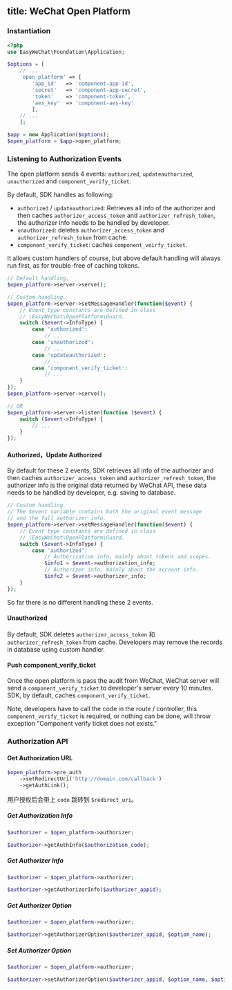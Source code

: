 title: WeChat Open Platform
---

### Instantiation

```php
<?php
use EasyWeChat\Foundation\Application;

$options = [
    // ...
    'open_platform' => [
        'app_id'   => 'component-app-id',
        'secret'   => 'component-app-secret',
        'token'    => 'component-token',
        'aes_key'  => 'component-aes-key'
        ],
    // ...
    ];

$app = new Application($options);
$open_platform = $app->open_platform;
```

### Listening to Authorization Events

The open platform sends 4 events: `authorized`, `updateauthorized`, `unauthorized` and `component_verify_ticket`.

By default, SDK handles as following:

- `authorized` / `updateauthorized`: Retrieves all info of the authorizer and then caches  `authorizer_access_token` and `authorizer_refresh_token`, the authorizer info needs to be handled by developer.
- `unauthorized`: deletes `authorizer_access_token` and `authorizer_refresh_token` from cache.
- `component_verify_ticket`: caches `component_veirfy_ticket`.

It allows custom handlers of course, but above default handling will always run first, as for trouble-free of caching tokens.

```php
// Default handling.
$open_platform->server->serve();

// Custom handling.
$open_platform->server->setMessageHandler(function($event) {
    // Event type constants are defined in class 
    // \EasyWeChat\OpenPlatform\Guard.
    switch ($event->InfoType) {
        case 'authorized':
            // ...
        case 'unauthorized':
            // ...
        case 'updateauthorized':
            // ...
        case 'component_verify_ticket':
            // ...
    }
});
$open_platform->server->serve();

// OR
$open_platform->server->listen(function ($event) {
    switch ($event->InfoType) {
        // ...
    }
});
```

#### Authorized，Update Authorized

By default for these 2 events, SDK retrieves all info of the authorizer and then caches  `authorizer_access_token` and `authorizer_refresh_token`, the authorizer info is the original data returned by WeChat API, these data needs to be handled by developer, e.g. saving to database.

```php
// Custom handling.
// The $event variable contains both the original event message 
// and the full authorizer info.
$open_platform->server->setMessageHandler(function($event) {
    // Event type constants are defined in class 
    // \EasyWeChat\OpenPlatform\Guard.
    switch ($event->InfoType) {
        case 'authorized':
            // Authorization info, mainly about tokens and scopes.
            $info1 = $event->authorization_info;
            // Authorizer info, mainly about the account info.
            $info2 = $event->authorizer_info;
    }
});
```

So far there is no different handling these 2 events.

#### Unauthorized

By default, SDK deletes `authorizer_access_token` 和 `authorizer_refresh_token` from cache. Developers may remove the records in database using custom handler.

#### Push component_verify_ticket

Once the open platform is pass the audit from WeChat, WeChat server will send a `component_verify_ticket` to developer's server every 10 minutes. SDK, by default, caches `component_verify_ticket`.

Note, developers have to call the code in the route / controller, this `component_verify_ticket` is required, or nothing can be done, will throw exception "Component verify ticket does not exists."

### Authorization API

#### Get Authorization URL
```php
$open_platform->pre_auth
    ->setRedirectUri('http://domain.com/callback')
    ->getAuthLink();

```

用户授权后会带上 `code` 跳转到 `$redirect_uri`。

##### Get Authorization Info
```php
$authorizer = $open_platform->authorizer;

$authorizer->getAuthInfo($authorization_code);
```

##### Get Authorizer Info
```php
$authorizer = $open_platform->authorizer;

$authorizer->getAuthorizerInfo($authorizer_appid);

```

##### Get Authorizer Option
```php
$authorizer = $open_platform->authorizer;

$authorizer->getAuthorizerOption($authorizer_appid, $option_name);

```

##### Set Authorizer Option
```php
$authorizer = $open_platform->authorizer;

$authorizer->setAuthorizerOption($authorizer_appid, $option_name, $option_value);

```


